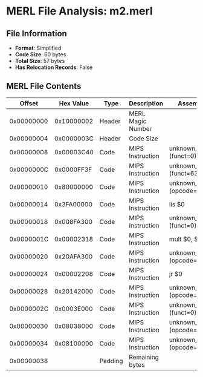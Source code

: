 # MERL File Analysis: m2.merl

## File Information

- **Format**: Simplified
- **Code Size**: 60 bytes
- **Total Size**: 57 bytes
- **Has Relocation Records**: False

## MERL File Contents

| Offset | Hex Value | Type | Description | Assembly |
|--------|-----------|------|-------------|----------|
| 0x00000000 | 0x10000002 | Header | MERL Magic Number |  |
| 0x00000004 | 0x0000003C | Header | Code Size |  |
| 0x00000008 | 0x00003C40 | Code | MIPS Instruction | unknown_r_type (funct=0) |
| 0x0000000C | 0x0000FF3F | Code | MIPS Instruction | unknown_r_type (funct=63) |
| 0x00000010 | 0x80000000 | Code | MIPS Instruction | unknown_i_type (opcode=32) |
| 0x00000014 | 0x3FA00000 | Code | MIPS Instruction | lis $0 |
| 0x00000018 | 0x008FA300 | Code | MIPS Instruction | unknown_r_type (funct=0) |
| 0x0000001C | 0x00002318 | Code | MIPS Instruction | mult $0, $0 |
| 0x00000020 | 0x20AFA300 | Code | MIPS Instruction | unknown_i_type (opcode=8) |
| 0x00000024 | 0x00002208 | Code | MIPS Instruction | jr $0 |
| 0x00000028 | 0x20142000 | Code | MIPS Instruction | unknown_i_type (opcode=8) |
| 0x0000002C | 0x0003E000 | Code | MIPS Instruction | unknown_r_type (funct=0) |
| 0x00000030 | 0x08038000 | Code | MIPS Instruction | unknown_i_type (opcode=2) |
| 0x00000034 | 0x08100000 | Code | MIPS Instruction | unknown_i_type (opcode=2) |
| 0x00000038 | <incomplete> | Padding | Remaining bytes | |
